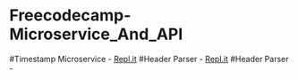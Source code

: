 # Freecodecamp-Microservice_And_API
#Timestamp Microservice - [Repl.it](https://replit.com/@JaspreetSingh32/Timestamp-Microservice)
#Header Parser - [Repl.it](https://Header-Parser.jaspreetsingh32.repl.co)
#Header Parser - 
